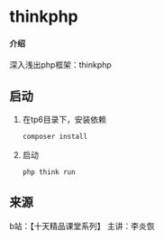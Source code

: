 # thinkphp

#### 介绍
深入浅出php框架：thinkphp

## 启动

1. 在tp6目录下，安装依赖

   ```php
   composer install
   ```

2. 启动

   ```php
   php think run
   ```

   

## 来源

b站：【十天精品课堂系列】 主讲：李炎恢
